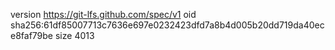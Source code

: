 version https://git-lfs.github.com/spec/v1
oid sha256:61df85007713c7636e697e0232423dfd7a8b4d005b20dd719da40ece8faf79be
size 4013

